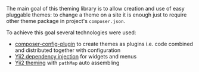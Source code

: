 The main goal of this theming library is to allow creation and use of easy
pluggable themes: to change a theme on a site it is enough just to require
other theme package in project's `composer.json`.

To achieve this goal several technologies were used:

- [composer-config-plugin] to create themes as plugins i.e. code combined and distributed
  together with configuration
- [Yii2 dependency injection] for widgets and menus
- [Yii2 theming] with `pathMap` auto assembling

[composer-config-plugin]:    https://github.com/hiqdev/composer-config-plugin
[yii2 dependency injection]: http://www.yiiframework.com/doc-2.0/guide-concept-di-container.html
[yii2 theming]:              http://www.yiiframework.com/doc-2.0/guide-output-theming.html
